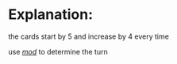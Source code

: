 # Explanation:

the cards start by $5$ and increase by $4$ every time

use <u>$mod$</u> to determine the turn
